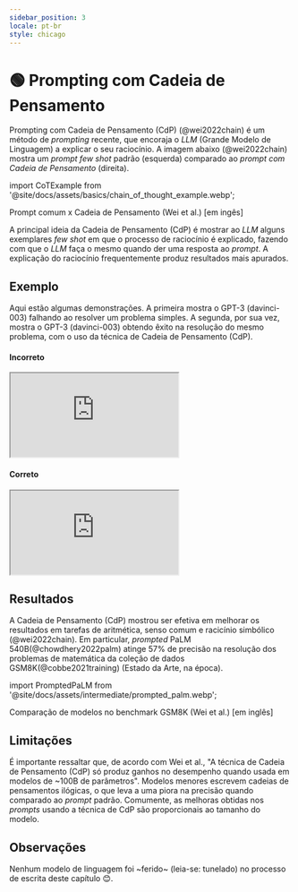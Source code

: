 ```yaml
---
sidebar_position: 3
locale: pt-br
style: chicago
---
```


# 🟢 Prompting com Cadeia de Pensamento

Prompting com Cadeia de Pensamento (CdP) (@wei2022chain) é um método de *prompting* recente, que encoraja o *LLM* (Grande Modelo de Linguagem) a explicar o seu raciocínio. A imagem abaixo (@wei2022chain) mostra um *prompt few shot* padrão (esquerda) comparado ao *prompt com Cadeia de Pensamento* (direita).


import CoTExample from '@site/docs/assets/basics/chain_of_thought_example.webp';

<div style={{textAlign: 'center'}}>
  <LazyLoadImage src={CoTExample} style={{width: "750px"}} />
</div>

<div style={{textAlign: 'center'}}>
Prompt comum x Cadeia de Pensamento (Wei et al.) [em ingês]
</div>

A principal ideia da Cadeia de Pensamento (CdP) é mostrar ao *LLM* alguns exemplares *few shot* em que o processo de raciocínio é explicado, fazendo com que o *LLM* faça o mesmo quando der uma resposta ao *prompt*. A explicação do raciocínio frequentemente produz resultados mais apurados.

## Exemplo

Aqui estão algumas demonstrações. A primeira mostra o GPT-3 (davinci-003) falhando ao resolver um problema simples. A segunda, por sua vez, mostra o GPT-3 (davinci-003)
obtendo êxito na resolução do mesmo problema, com o uso da técnica de Cadeia de Pensamento (CdP).

#### Incorreto

<iframe
    src="https://embed.learnprompting.org/embed?config=eyJ0b3BQIjowLCJ0ZW1wZXJhdHVyZSI6MCwibWF4VG9rZW5zIjoyNTYsIm91dHB1dCI6Ik9w5%2BNvIDEuIiwicHJvbXB0IjoiQ29uc2lkZXJhbmRvIGFzIG9w5%2FVlcyBhYmFpeG8sIHF1YWwg6SBhIGZvcm1hIG1haXMgcuFwaWRhIGRlIGNoZWdhciBhbyB0cmFiYWxobz9cblxuT3Dn428gMTogcGVndWUgdW0g9G5pYnVzIGRlIDEwMDAgbWludXRvcywgZGVwb2lzIHVtIHRyZW0gZGUgbWVpYSBob3JhIGUsIGZpbmFsbWVudGUsIHVtIHBhc3NlaW8gZGUgYmljaWNsZXRhIGRlIDEwIG1pbnV0b3MuXG5cbk9w5%2BNvIDI6IHBlZ3VlIHVtIPRuaWJ1cyBkZSA4MDAgbWludXRvcywgZGVwb2lzIHVtYSBob3JhIGRlIHRyZW0gZSwgZmluYWxtZW50ZSwgdW0gcGFzc2VpbyBkZSBiaWNpY2xldGEgZGUgMzAgbWludXRvcy4iLCJtb2RlbCI6InRleHQtZGF2aW5jaS0wMDMifQ%3D%3D"
    style={{width:"100%", height:"500px", border:"0", borderRadius:"4px", overflow:"hidden"}}
    sandbox="allow-forms allow-modals allow-popups allow-presentation allow-same-origin allow-scripts"
></iframe>

#### Correto

<iframe
    src="https://embed.learnprompting.org/embed?config=eyJ0b3BQIjowLCJ0ZW1wZXJhdHVyZSI6MCwibWF4VG9rZW5zIjoyNTYsIm91dHB1dCI6IkEgb3Dn428gMSBsZXZhcuEgMTAwMCszMCsxMCA9IDEwNDAgbWludXRvcy5cbkEgb3Dn428gMiBsZXZhcuEgODAwKzYwKzMwID0gODkwIG1pbnV0b3MuXG5Db21vIGEgT3Dn428gMiBsZXZhIDg5MCBtaW51dG9zIGUgYSBPcOfjbyAxIGxldmEgMS4wNDAgbWludXRvcywgYSBPcOfjbyAyIOkgbWFpcyBy4XBpZGEuIiwicHJvbXB0IjoiQ29uc2lkZXJhbmRvIGFzIG9w5%2FVlcyBhYmFpeG8sIHF1YWwg6SBhIGZvcm1hIG1haXMgcuFwaWRhIGRlIGNoZWdhciBhbyB0cmFiYWxobz9cblxuT3Dn428gMTogcGVndWUgdW0g9G5pYnVzIGRlIDEwIG1pbnV0b3MsIGRlcG9pcyB1bSD0bmlidXMgZGUgNDAgbWludXRvcyBlLCBmaW5hbG1lbnRlLCB1bSB0cmVtIGRlIDEwIG1pbnV0b3MuXG5cbk9w5%2BNvIDI6IHBlZ3VlIHVtIHRyZW0gZGUgOTAgbWludXRvcywgZGVwb2lzIHVtIHBhc3NlaW8gZGUgYmljaWNsZXRhIGRlIDQ1IG1pbnV0b3MgZSwgZmluYWxtZW50ZSwgdW0g9G5pYnVzIGRlIDEwIG1pbnV0b3MuXG5cbkEgb3Dn428gMSBsZXZhcuEgMTArNDArMTA9NjAgbWludXRvcy4gQSBvcOfjbyAyIGxldmFy4SA5MCs0NSsxMD0xNDUgbWludXRvcy5cbkNvbW8gYSBvcOfjbyAxIGxldmEgNjAgbWludXRvcyBlIGEgb3Dn428gMiBsZXZhIDE0NSBtaW51dG9zLCBhIG9w5%2BNvIDEg6SBtYWlzIHLhcGlkYS5cblxuQ29uc2lkZXJhbmRvIGFzIG9w5%2FVlcyBhYmFpeG8sIHF1YWwg6SBhIGZvcm1hIG1haXMgcuFwaWRhIGRlIGNoZWdhciBhbyB0cmFiYWxobz9cblxuT3Dn428gMTogcGVndWUgdW0g9G5pYnVzIGRlIDEwMDAgbWludXRvcywgZGVwb2lzIHVtIHRyZW0gZGUgbWVpYSBob3JhIGUsIGZpbmFsbWVudGUsIHVtIHBhc3NlaW8gZGUgYmljaWNsZXRhIGRlIDEwIG1pbnV0b3MuXG5cbk9w5%2BNvIDI6IHBlZ3VlIHVtIPRuaWJ1cyBkZSA4MDAgbWludXRvcywgZGVwb2lzIHVtYSBob3JhIGRlIHRyZW0gZSwgZmluYWxtZW50ZSwgdW0gcGFzc2VpbyBkZSBiaWNpY2xldGEgZGUgMzAgbWludXRvcy4iLCJtb2RlbCI6InRleHQtZGF2aW5jaS0wMDMifQ%3D%3D"
    style={{width:"100%", height:"500px", border:"0", borderRadius:"4px", overflow:"hidden"}}
    sandbox="allow-forms allow-modals allow-popups allow-presentation allow-same-origin allow-scripts"
></iframe>

## Resultados

A Cadeia de Pensamento (CdP) mostrou ser efetiva em melhorar os resultados em tarefas de aritmética, senso comum e racicínio simbólico (@wei2022chain).
Em particular, *prompted* PaLM 540B(@chowdhery2022palm) atinge 57% de precisão na resolução dos problemas de matemática da coleção de dados GSM8K(@cobbe2021training) (Estado da Arte, na época).

import PromptedPaLM from '@site/docs/assets/intermediate/prompted_palm.webp';

<div style={{textAlign: 'center'}}>
  <LazyLoadImage src={PromptedPaLM} style={{width: "300px"}} />
</div>

<div style={{textAlign: 'center'}}>
Comparação de modelos no benchmark GSM8K (Wei et al.) [em inglês]
</div>

## Limitações

É importante ressaltar que, de acordo com Wei et al., "A técnica de Cadeia de Pensamento (CdP) só produz ganhos no desempenho quando usada em modelos de ~100B de parâmetros". Modelos menores escrevem cadeias de pensamentos ilógicas, o que leva a uma piora na precisão quando comparado ao *prompt* padrão. Comumente, as melhoras obtidas nos *prompts* usando a técnica de CdP são proporcionais ao tamanho do modelo.


## Observações

Nenhum modelo de linguagem foi ~ferido~ (leia-se: tunelado) no processo de escrita deste capítulo 😊.